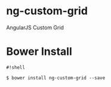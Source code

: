 # ng-custom-grid
AngularJS Custom Grid

# Bower Install #

```
#!shell

$ bower install ng-custom-grid --save
```
